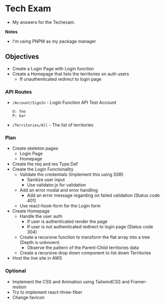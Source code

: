 # Tech Exam

- My answers for the Techexam.

**Notes**

- I'm using PNPM as my package manager

## Objectives

- Create a Login Page with Login function
- Create a Homepage that lists the territories on auth users
  - If unauthenticated redirect to login page

### API Routes

- `/Account/SignIn` - Login Function API
  Test Account
  ```
  U: foo
  P: bar
  ```
- `/Territories/All` - The list of territories

### Plan

- Create skeleton pages
  - Login Page
  - Homepage
- Create the req and res Type Def
- Create the Login Functionality
  - Validate the credentials (Implement this using SSR)
    - Sanitize user input
    - Use validator.js for validation
  - Add an error modal and error handling
    - Add an error message regarding on failed validation (Status code 401)
  - Use react-hook-form for the Login form
- Create Homepage
  - Handle the user auth
    - If user is authenticated render the page
    - If user is not authenticated redirect to login page (Status code 304)
  - Create a recursive function to transform the flat array into a tree (Depth is unknown)
    - Observe the pattern of the Parent-Child territories data
  - Create a recursive drop down component to list down Territories
- Host the live site in AWS

### Optional

- Implement the CSS and Animation using TailwindCSS and Framer-motion
- Try to implement react-three-fiber
- Change favicon
